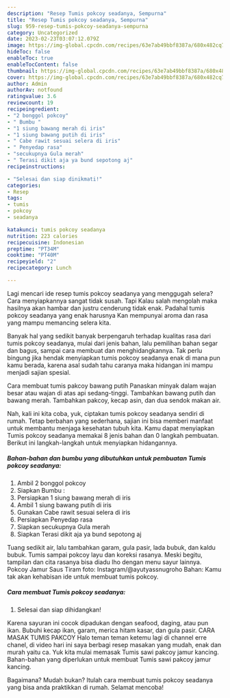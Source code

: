 ```yaml
---
description: "Resep Tumis pokcoy seadanya, Sempurna"
title: "Resep Tumis pokcoy seadanya, Sempurna"
slug: 959-resep-tumis-pokcoy-seadanya-sempurna
category: Uncategorized
date: 2023-02-23T03:07:12.079Z
image: https://img-global.cpcdn.com/recipes/63e7ab49bbf8387a/680x482cq70/tumis-pokcoy-seadanya-foto-resep-utama.jpg
hideToc: false
enableToc: true
enableTocContent: false
thumbnail: https://img-global.cpcdn.com/recipes/63e7ab49bbf8387a/680x482cq70/tumis-pokcoy-seadanya-foto-resep-utama.jpg
cover: https://img-global.cpcdn.com/recipes/63e7ab49bbf8387a/680x482cq70/tumis-pokcoy-seadanya-foto-resep-utama.jpg
author: Admin
authorAv: notfound
ratingvalue: 3.6
reviewcount: 19
recipeingredient:
- "2 bonggol pokcoy"
- " Bumbu "
- "1 siung bawang merah di iris"
- "1 siung bawang putih di iris"
- " Cabe rawit sesuai selera di iris"
- " Penyedap rasa"
- "secukupnya Gula merah"
- " Terasi dikit aja ya bund sepotong aj"
recipeinstructions:

- "Selesai dan siap dinikmati!"
categories:
- Resep
tags:
- tumis
- pokcoy
- seadanya

katakunci: tumis pokcoy seadanya 
nutrition: 223 calories
recipecuisine: Indonesian
preptime: "PT34M"
cooktime: "PT40M"
recipeyield: "2"
recipecategory: Lunch

---
```



Lagi mencari ide resep tumis pokcoy seadanya yang menggugah selera? Cara menyiapkannya sangat tidak susah. Tapi Kalau salah mengolah maka hasilnya akan hambar dan justru cenderung tidak enak. Padahal tumis pokcoy seadanya yang enak harusnya Kan mempunyai aroma dan rasa yang mampu memancing selera kita.


Banyak hal yang sedikit banyak berpengaruh terhadap kualitas rasa dari tumis pokcoy seadanya, mulai dari jenis bahan, lalu pemilihan bahan segar dan bagus, sampai cara membuat dan menghidangkannya. Tak perlu bingung jika hendak menyiapkan tumis pokcoy seadanya enak di mana pun kamu berada, karena asal sudah tahu caranya maka hidangan ini mampu menjadi sajian spesial.

Cara membuat tumis pakcoy bawang putih Panaskan minyak dalam wajan besar atau wajan di atas api sedang-tinggi. Tambahkan bawang putih dan bawang merah. Tambahkan pakcoy, kecap asin, dan dua sendok makan air.


Nah, kali ini kita coba, yuk, ciptakan tumis pokcoy seadanya sendiri di rumah. Tetap berbahan yang sederhana, sajian ini bisa memberi manfaat untuk membantu menjaga kesehatan tubuh kita. Kamu dapat menyiapkan Tumis pokcoy seadanya memakai 8 jenis bahan dan 0 langkah pembuatan. Berikut ini langkah-langkah untuk menyiapkan hidangannya.

<!--inarticleads1-->

##### Bahan-bahan dan bumbu yang dibutuhkan untuk pembuatan Tumis pokcoy seadanya:

1. Ambil 2 bonggol pokcoy
1. Siapkan  Bumbu :
1. Persiapkan 1 siung bawang merah di iris
1. Ambil 1 siung bawang putih di iris
1. Gunakan  Cabe rawit sesuai selera di iris
1. Persiapkan  Penyedap rasa
1. Siapkan secukupnya Gula merah
1. Siapkan  Terasi dikit aja ya bund sepotong aj


Tuang sedikit air, lalu tambahkan garam, gula pasir, lada bubuk, dan kaldu bubuk. Tumis sampai pokcoy layu dan koreksi rasanya. Meski begitu, tampilan dan cita rasanya bisa diadu lho dengan menu sayur lainnya. Pokcoy Jamur Saus Tiram foto: Instagram/@ayutyassnugroho Bahan: Kamu tak akan kehabisan ide untuk membuat tumis pokcoy. 

<!--inarticleads2-->

##### Cara membuat Tumis pokcoy seadanya:


1. Selesai dan siap dihidangkan!

Karena sayuran ini cocok dipadukan dengan seafood, daging, atau pun ikan. Bubuhi kecap ikan, garam, merica hitam kasar, dan gula pasir. CARA MASAK TUMIS PAKCOY Halo teman teman ketemu lagi di channel erre chanel, di video hari ini saya berbagi resep masakan yang mudah, enak dan murah yaitu ca. Yuk kita mulai memasak Tumis sawi pakcoy jamur kancing. Bahan-bahan yang diperlukan untuk membuat Tumis sawi pakcoy jamur kancing. 

Bagaimana? Mudah bukan? Itulah cara membuat tumis pokcoy seadanya yang bisa anda praktikkan di rumah. Selamat mencoba!
